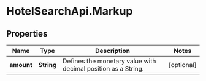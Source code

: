 # HotelSearchApi.Markup

## Properties

Name | Type | Description | Notes
------------ | ------------- | ------------- | -------------
**amount** | **String** | Defines the monetary value with decimal position as a String. | [optional] 


